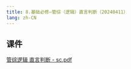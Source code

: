 ```yaml
---
title: 8.基础必修—管综（逻辑）直言判断（20240411）
lang: zh-CN
---
```



## 课件
[管综逻辑 直言判断 - sc.pdf](..%2F..%2Fpublic%2Flogic%2F2.%E9%80%BB%E8%BE%91-%E6%AD%A3%E5%BC%8F%E8%AF%BE%2F8.%E5%9F%BA%E7%A1%80%E5%BF%85%E4%BF%AE%E2%80%94%E7%AE%A1%E7%BB%BC%EF%BC%88%E9%80%BB%E8%BE%91%EF%BC%89%E7%9B%B4%E8%A8%80%E5%88%A4%E6%96%AD%EF%BC%8820240411%EF%BC%89%2F%E7%AE%A1%E7%BB%BC%E9%80%BB%E8%BE%91%20%E7%9B%B4%E8%A8%80%E5%88%A4%E6%96%AD%20-%20sc.pdf)



